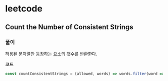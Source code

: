 # leetcode

## Count the Number of Consistent Strings

### 풀이

허용된 문자열만 등장하는 요소의 갯수를 반환한다.  

**코드**

```js
const countConsistentStrings = (allowed, words) => words.filter(word => word.split('').every(c => allowed.includes(c))).length;
```